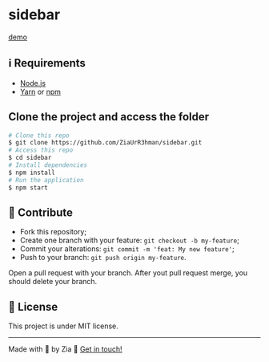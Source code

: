 # sidebar

[demo](https://ziaurr3hman.github.io/sidebar/)

## :information_source: Requirements

- [Node.js](https://nodejs.org/en/)
- [Yarn](https://classic.yarnpkg.com/) or [npm](https://www.npmjs.com/)

## Clone the project and access the folder

```bash
# Clone this repo
$ git clone https://github.com/ZiaUrR3hman/sidebar.git
# Access this repo
$ cd sidebar
# Install dependencies
$ npm install
# Run the application
$ npm start
```

## :busts_in_silhouette: Contribute

- Fork this repository;
- Create one branch with your feature: `git checkout -b my-feature`;
- Commit your alterations: `git commit -m 'feat: My new feature'`;
- Push to your branch: `git push origin my-feature`.

Open a pull request with your branch. After yout pull request merge, you should delete your branch.

## :memo: License

This project is under MIT license.

---

Made with 💙 by Zia :wave: [Get in touch!](https://github.com/ZiaUrR3hman)

[nodejs]: (https://nodejs.org/)
[vc]: (https://code.visualstudio.com/)